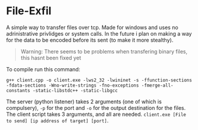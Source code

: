 # File-Exfil
A simple way to transfer files over tcp. Made for windows and uses no adrinistrative privlidges or system calls. In the future i plan on making a way for the data to be encoded before its sent (to make it more stealthy).

> Warning: There seems to be problems when transfering binary files, this hasnt been fixed yet

To compile run this command:
```CMD
g++ client.cpp -o client.exe -lws2_32 -lwininet -s -ffunction-sections -fdata-sections -Wno-write-strings -fno-exceptions -fmerge-all-constants -static-libstdc++ -static-libgcc
```
The server (python listener) takes 2 arguments (one of which is compulsery), `-p` for the port and `-o` for the output destination for the files. The client script takes 3 arguments, and all are needed. `client.exe [File to send] [ip address of target] [port]`.




